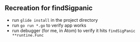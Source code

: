 ## Recreation for findSigpanic

- run `glide install` in the project directory
- run `go run *.go` to verify app works
- run debugger (for me, in Atom) to verify it hits `findSigPanic **runtine.Func`
